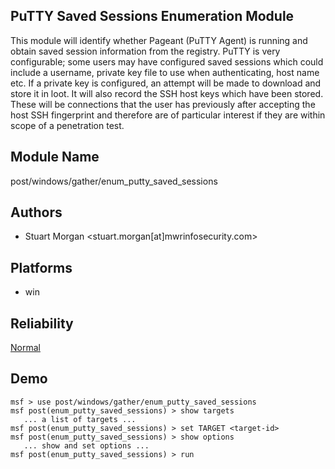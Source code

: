 ## PuTTY Saved Sessions Enumeration Module

This module will identify whether Pageant (PuTTY Agent) is 
running and obtain saved session information from the 
registry. PuTTY is very configurable; some users may have 
configured saved sessions which could include a username, 
private key file to use when authenticating, host name etc. 
If a private key is configured, an attempt will be made to 
download and store it in loot. It will also record the SSH 
host keys which have been stored. These will be connections 
that the user has previously after accepting the host SSH 
fingerprint and therefore are of particular interest if they 
are within scope of a penetration test.


## Module Name
post/windows/gather/enum_putty_saved_sessions

## Authors
* Stuart Morgan <stuart.morgan[at]mwrinfosecurity.com>





## Platforms
* win

## Reliability
[Normal](https://github.com/rapid7/metasploit-framework/wiki/Exploit-Ranking)

## Demo

```
msf > use post/windows/gather/enum_putty_saved_sessions
msf post(enum_putty_saved_sessions) > show targets
   ... a list of targets ...
msf post(enum_putty_saved_sessions) > set TARGET <target-id>
msf post(enum_putty_saved_sessions) > show options
   ... show and set options ...
msf post(enum_putty_saved_sessions) > run
```
    
    